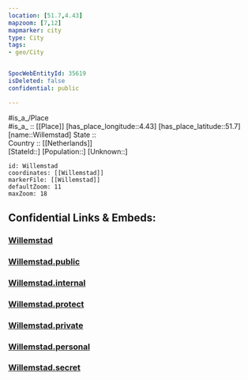 ```yaml
---
location: [51.7,4.43] 
mapzoom: [7,12] 
mapmarker: city 
type: City
tags:
- geo/City


SpocWebEntityId: 35619
isDeleted: false
confidential: public

---
```

#is_a_/Place  
#is_a_ :: [[Place]] 
[has_place_longitude::4.43] 
[has_place_latitude::51.7] 
[name::Willemstad] 
State ::  
Country :: [[Netherlands]]  
[StateId::] 
[Population::] 
[Unknown::] 


```leaflet
id: Willemstad
coordinates: [[Willemstad]] 
markerFile: [[Willemstad]] 
defaultZoom: 11 
maxZoom: 18
```


## Confidential Links & Embeds: 

### [Willemstad](/_Standards/Earth/Continent/Europe/Europe~West/Netherlands/Provinces~Netherlands/Noord-Brabant/City/Willemstad.md) 

### [Willemstad.public](/_public/Earth/Continent/Europe/Europe~West/Netherlands/Provinces~Netherlands/Noord-Brabant/City/Willemstad.public.md) 

### [Willemstad.internal](/_internal/Earth/Continent/Europe/Europe~West/Netherlands/Provinces~Netherlands/Noord-Brabant/City/Willemstad.internal.md) 

### [Willemstad.protect](/_protect/Earth/Continent/Europe/Europe~West/Netherlands/Provinces~Netherlands/Noord-Brabant/City/Willemstad.protect.md) 

### [Willemstad.private](/_private/Earth/Continent/Europe/Europe~West/Netherlands/Provinces~Netherlands/Noord-Brabant/City/Willemstad.private.md) 

### [Willemstad.personal](/_personal/Earth/Continent/Europe/Europe~West/Netherlands/Provinces~Netherlands/Noord-Brabant/City/Willemstad.personal.md) 

### [Willemstad.secret](/_secret/Earth/Continent/Europe/Europe~West/Netherlands/Provinces~Netherlands/Noord-Brabant/City/Willemstad.secret.md)

